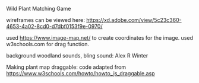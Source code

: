 Wild Plant Matching Game


wireframes can be viewed here: https://xd.adobe.com/view/5c23c360-4653-4a02-8cd0-d7dbf0153f9e-0970/

used https://www.image-map.net/ to create coordinates for the image.
used w3schools.com for drag function.

background woodland sounds, bling sound: Alex R Winter

Making plant map draggable: code adapted from https://www.w3schools.com/howto/howto_js_draggable.asp